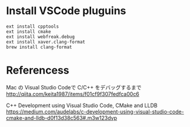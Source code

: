 # Install VSCode pluguins
```
ext install cpptools
ext install cmake
ext install webfreak.debug
ext install xaver.clang-format
brew install clang-format
```

# Referencess
Mac の Visual Studio Codeで C/C++ をデバッグするまで
http://qiita.com/keita1987/items/f01cf9f307fedfca00c6

C++ Development using Visual Studio Code, CMake and LLDB
https://medium.com/audelabs/c-development-using-visual-studio-code-cmake-and-lldb-d0f13d38c563#.m3w123dvp

